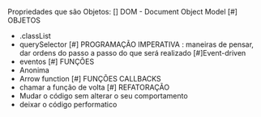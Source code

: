 Propriedades que são Objetos:
[] DOM - Document Object Model
[#] OBJETOS

- .classList
- querySelector
  [#] PROGRAMAÇÃO IMPERATIVA : maneiras de pensar, dar ordens do passo a passo do que será realizado
  [#]Event-driven
- eventos
  [#] FUNÇÕES
- Anonima
- Arrow function
  [#] FUNÇÕES CALLBACKS
- chamar a função de volta
  [#] REFATORAÇÃO
- Mudar o código sem alterar o seu comportamento
- deixar o código performatico
